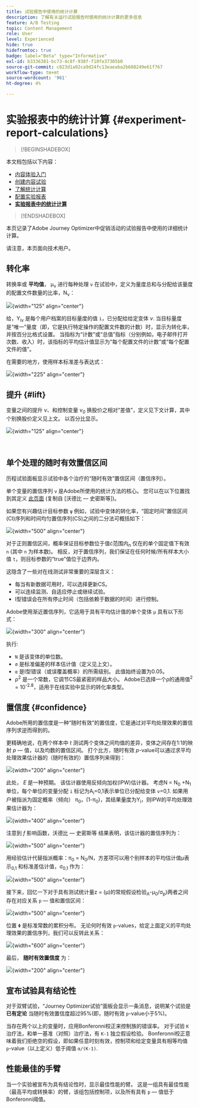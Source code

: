 ```yaml
---
title: 试验报告中使用的统计计算
description: 了解有关运行试验报告时使用的统计计算的更多信息
feature: A/B Testing
topic: Content Management
role: User
level: Experienced
hide: true
hidefromtoc: true
badge: label="Beta" type="Informative"
exl-id: b3336381-bc73-4c8f-938f-f10fe37305b0
source-git-commit: c823d1a02ca9d24fc13eaeaba2b688249e61f767
workflow-type: tm+mt
source-wordcount: '961'
ht-degree: 4%

---
```


# 实验报表中的统计计算 {#experiment-report-calculations}

>[!BEGINSHADEBOX]

本文档包括以下内容：

* [内容体验入门](get-started-experiment.md)
* [创建内容试验](content-experiment.md)
* [了解统计计算](experiment-calculations.md)
* [配置实验报表](reporting-configuration.md)
* **[实验报表中的统计计算](experiment-report-calculations.md)**

>[!ENDSHADEBOX]

本页记录了Adobe Journey Optimizer中促销活动的试验报告中使用的详细统计计算。

请注意，本页面向技术用户。

## 转化率

转换率或 **平均值**， μ<sub>ν</sub> 进行每种处理 `ν` 在试验中，定义为量度总和与分配给该量度的配置文件数量的比率，N<sub>ν</sub>：

![](assets/statistical_1.png){width="125" align="center"}

给，Y<sub>iν</sub> 是每个用户档案的目标量度的值 `i`，已分配给给定变体 *ν*. 当目标量度是“唯一”量度（即，它是执行特定操作的配置文件数的计数）时，显示为转化率，并按百分比格式设置。 当指标为“计数”或“总值”指标（分别例如，电子邮件打开次数、收入）时，该指标的平均估计值显示为“每个配置文件的计数”或“每个配置文件的值”。

在需要的地方，使用样本标准差与表达式：

![](assets/statistical_2.png){width="225" align="center"}

## 提升 {#lift}

变量之间的提升  *ν*、和控制变量  *ν<sub>0</sub>* 换股价之相对“差值”，定义见下文计算，其中个别换股价定义见上文。 以百分比显示。

![](assets/statistical_3.png){width="125" align="center"}

</br>

## 单个处理的随时有效置信区间

历程试验面板显示试验中各个治疗的“随时有效”置信区间（置信序列）。

单个变量的置信序列 `ν` 是Adobe所使用的统计方法的核心。 您可以在以下位置找到其定义 [此页面](https://doi.org/10.48550/arXiv.2103.06476) (复制自 [沃德比 — 史密斯等])。

如果您有兴趣估计目标参数 `ψ` 例如，试验中变体的转化率，“固定时间”置信区间(CI)序列和时间均匀置信序列(CS)之间的二分法可概括如下：

![](assets/statistical_4.png){width="500" align="center"}

对于正则置信区间，概率保证目标参数位于值ċ范围内<sub>n</sub> 仅在的单个固定值下有效 `n` (其中 `n` 为样本数)。 相反，对于置信序列，我们保证在任何时候/所有样本大小值 `t`，则目标参数的“true”值位于边界内。

这隐含了一些对在线测试非常重要的深层含义：

* 每当有新数据可用时，可以选择更新CS。
* 可以连续监测、自适应停止或继续试验。
* I型错误会在所有停止时间（包括依赖于数据的时间）进行控制。

Adobe使用渐近置信序列，它适用于具有平均估计值的单个变体 `μ` 具有以下形式：

![](assets/statistical_5.png){width="300" align="center"}

执行:

* `N` 是该变体的单位数。
* `σ` 是标准偏差的样本估计值（定义见上文）。
* `α` 是I型错误（或误覆盖概率）的所需级别。 此值始终设置为0.05。
* ρ<sup>2</sup> 是一个常数，它调节CS最紧密的样品大小。 Adobe已选择一个ρ的通用值<sup>2</sup> = 10<sup>-2.8</sup>，适用于在线实验中显示的转化率类型。

## 置信度 {#confidence}

Adobe所用的置信度是一种“随时有效”的置信度，它是通过对平均处理效果的置信序列求逆而得到的。

更精确地说，在两个样本中 *t* 测试两个变体之间均值的差异，变体之间存在1:1的映射 *p* — 值，以及均数的置信区间。 打个比方，随时有效 *p*-value可以通过求平均处理效果估计器的（随时有效的）置信序列来得到：

![](assets/statistical_6.png){width="200" align="center"}

此处， *E* 是一种预期。 该估计器使用反倾向加权(IPW)估计器。 考虑N = N<sub>0</sub> +N<sub>1</sub> 单位，每个单位的变量分配 `i` 标记为A<sub>i</sub>=0,1表示单位已分配给变体 `ν`=0,1. 如果用户被指派为固定概率（倾向） π<sub>0</sub>，(1-π<sub>0</sub>)，其结果量度为Y<sub>i</sub>，则IPW的平均处理效果估计器为：

![](assets/statistical_12.png){width="400" align="center"}

注意到 *f* 影响函数，沃德比 — 史密斯等 结果表明，该估计器的置信序列为：

![](assets/statistical_7.png){width="500" align="center"}

用经验估计代替指派概率：π<sub>0</sub> = N<sub>0</sub>/N，方差项可以用个别样本的平均估计值μ表示<sub>0,1</sub> 和标准差估计值，σ<sub>0,1</sub> 作为：

![](assets/statistical_8.png){width="500" align="center"}

接下来，回忆一下对于具有测试统计量z = (μ)的常规假设检验<sub>A</sub>-μ<sub>0</sub>/σ<sub>p</sub>)两者之间存在对应关系 `p` — 值和置信区间：

![](assets/statistical_9.png){width="500" align="center"}

位置 `Φ` 是标准常数的累积分布。 无论何时有效 `p`-values，给定上面定义的平均处理效果的置信序列，我们可以反转此关系：

![](assets/statistical_10.png){width="600" align="center"}

最后， **随时有效置信度** 为：

![](assets/statistical_11.png){width="200" align="center"}

## 宣布试验具有结论性

对于双臂试验，“Journey Optimizer试验”面板会显示一条消息，说明某个试验是 **已有定论** 当随时有效置信度超过95%(即，随时有效 `p`-value小于5%)。

当存在两个以上的变量时，应用Bonferonni校正来控制族的错误率。 对于试验 `K` 治疗法，和单一基准（对照）治疗法，有 `K-1` 独立假设检验。 Bonferonni校正意味着我们拒绝空的假设，即如果任意时刻有效，控制项和给定变量具有相等均值 `p`-value（以上定义）低于阈值 `α/(K-1)`.

## 性能最佳的手臂

当一个实验被宣布为具有结论性时，显示最佳性能的臂。 这是一组具有最佳性能（最高平均或转换率）的臂，该组包括控制项，以及所有具有 `p` — 值低于Bonferonni阈值。
